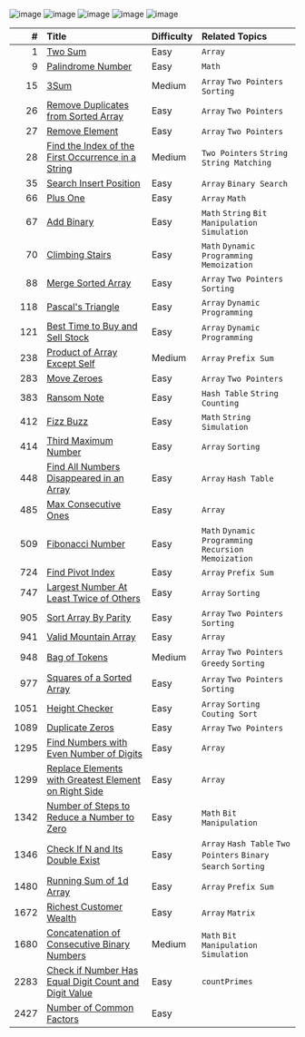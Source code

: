 ![image](https://badges.peiyuan.ch//leetcode/RileyWu82902/ranking?logo=leetcode&color=blue)
![image](https://badges.peiyuan.ch/leetcode/RileyWu82902/solved?difficulty=all&logo=leetcode&color=orange)
![image](https://img.shields.io/badge/Easy-32-green)
![image](https://img.shields.io/badge/Medium-6-yellow)
![image](https://img.shields.io/badge/Hard-0-red)


| #    | Title | Difficulty | Related Topics |
| ---: | :---- |:---------- | :------------- |
|    1 | [Two Sum](./0001/README.md) | Easy | `Array`  |
|    9 | [Palindrome Number](./0009/README.md) | Easy | `Math`  |
|    15 | [3Sum](./0015/README.md) | Medium | `Array` `Two Pointers` `Sorting` |
|    26 | [Remove Duplicates from Sorted Array](./0026/README.md) | Easy | `Array` `Two Pointers` |
|    27 | [Remove Element](./0027/README.md) | Easy |  `Array` `Two Pointers`  |
|    28 | [Find the Index of the First Occurrence in a String](./0028/README.md) | Medium | `Two Pointers` `String` `String Matching` |
|    35 | [Search Insert Position](./0035/README.md) | Easy | `Array` `Binary Search` |
|    66 | [Plus One](./0066/README.md) | Easy | `Array` `Math` |
|    67 | [Add Binary](./0067/README.md) | Easy | `Math` `String` `Bit Manipulation` `Simulation`  |
|    70 | [Climbing Stairs](./0070/README.md) | Easy | `Math` `Dynamic Programming` `Memoization`  |
|    88 | [Merge Sorted Array](./0088/README.md) | Easy | `Array` `Two Pointers` `Sorting` |
|   118 | [Pascal's Triangle](./0118/README.md) | Easy | `Array` `Dynamic Programming` |
|  121 | [Best Time to Buy and Sell Stock](./0121/README.md) | Easy | `Array` `Dynamic Programming` |
|  238 | [Product of Array Except Self](./0238/README.md) | Medium | `Array` `Prefix Sum` |
|   283 | [Move Zeroes](./0283/README.md) | Easy | `Array` `Two Pointers`|
|   383 | [Ransom Note](./0383/README.md) | Easy | `Hash Table` `String` `Counting` |
|   412 | [Fizz Buzz](./0412/README.md) | Easy | `Math` `String` `Simulation`  |
|   414 | [Third Maximum Number](./0414/README.md) | Easy | `Array` `Sorting` |
|   448 | [Find All Numbers Disappeared in an Array](./0448/README.md) | Easy | `Array` `Hash Table` |
|   485 | [Max Consecutive Ones](./0485/README.md) | Easy | `Array` |
|   509 | [Fibonacci Number](./0509/README.md) | Easy | `Math` `Dynamic Programming` `Recursion` `Memoization`  |
|   724 | [Find Pivot Index](./0724/README.md) | Easy | `Array` `Prefix Sum` |
|   747 | [Largest Number At Least Twice of Others](./0747/README.md) | Easy | `Array` `Sorting`|
|   905 | [Sort Array By Parity](./0905/README.md) | Easy | `Array` `Two Pointers` `Sorting` |
|   941 | [Valid Mountain Array](./0941/README.md) | Easy | `Array` |
|   948 | [Bag of Tokens](./0948/README.md) | Medium | `Array` `Two Pointers` `Greedy` `Sorting`|
|   977 | [Squares of a Sorted Array](./0977/README.md) | Easy | `Array` `Two Pointers` `Sorting`|
|  1051 | [Height Checker](./1051/README.md) | Easy | `Array` `Sorting` `Couting Sort`|
|  1089 | [Duplicate Zeros](./1089/README.md) | Easy | `Array` `Two Pointers` |
|  1295 | [Find Numbers with Even Number of Digits](./1295/README.md) | Easy | `Array` |
|  1299 | [Replace Elements with Greatest Element on Right Side](./1299/README.md) | Easy | `Array`  |
|  1342 | [Number of Steps to Reduce a Number to Zero](./1342/README.md) | Easy | `Math` `Bit Manipulation` |
|  1346 | [Check If N and Its Double Exist](./1346/README.md) | Easy | `Array` `Hash Table` `Two Pointers` `Binary Search` `Sorting`|
|  1480 | [Running Sum of 1d Array](./1480/README.md) | Easy | `Array` `Prefix Sum` |
|  1672 | [Richest Customer Wealth](./1672/README.md) | Easy | `Array` `Matrix` |
|  1680 | [Concatenation of Consecutive Binary Numbers](./1680/README.md) | Medium | `Math` `Bit Manipulation` `Simulation` |
|  2283 | [Check if Number Has Equal Digit Count and Digit Value](./2283/README.md) | Easy | `countPrimes` |
|  2427 | [Number of Common Factors](./2427/README.md) | Easy | |

